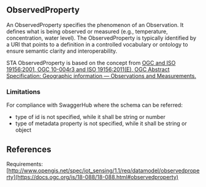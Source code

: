 ## ObservedProperty

An ObservedProperty specifies the phenomenon of an Observation. It defines what is being observed or measured (e.g., temperature, concentration, water level). The ObservedProperty is typically identified by a URI that points to a definition in a controlled vocabulary or ontology to ensure semantic clarity and interoperability.

STA ObservedProperty is based on the concept from [OGC and ISO 19156:2001, OGC 10-004r3 and ISO 19156:2011(E), OGC Abstract Specification: Geographic information — Observations and Measurements.](http://portal.opengeospatial.org/files/?artifact_id=41579)

### Limitations
For compliance with SwaggerHub where the schema can be referred:
- type of id is not specified, while it shall be string or number
- type of metadata property is not specified, while it shall be string or object


## References

Requirements: [http://www.opengis.net/spec/iot_sensing/1.1/req/datamodel/observedproperty](https://docs.ogc.org/is/18-088/18-088.html#observedproperty)
